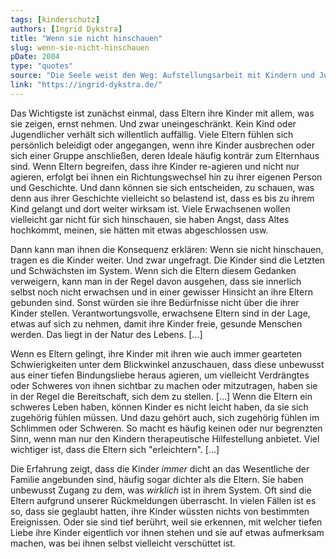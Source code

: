 ```yaml
---
tags: [kinderschutz]
authors: [Ingrid Dykstra]
title: "Wenn sie nicht hinschauen"
slug: wenn-sie-nicht-hinschauen
pDate: 2004
type: "quotes"
source: "Die Seele weist den Weg: Aufstellungsarbeit mit Kindern und Jugendlichen"
link: "https://ingrid-dykstra.de/"
---
```


Das Wichtigste ist zunächst einmal, dass Eltern ihre Kinder mit allem, was sie zeigen, ernst nehmen. Und zwar uneingeschränkt. Kein Kind oder Jugendlicher verhält sich willentlich auffällig. Viele Eltern fühlen sich persönlich beleidigt oder angegangen, wenn ihre Kinder ausbrechen oder sich einer Gruppe anschließen, deren Ideale häufig konträr zum Elternhaus sind. Wenn Eltern begreifen, dass ihre Kinder re-agieren und nicht nur agieren, erfolgt bei ihnen ein Richtungswechsel hin zu ihrer eigenen Person und Geschichte. Und dann können sie sich entscheiden, zu schauen, was denn aus ihrer Geschichte vielleicht so belastend ist, dass es bis zu ihrem Kind gelangt und dort weiter wirksam ist. Viele Erwachsenen wollen vielleicht gar nicht für sich hinschauen, sie haben Angst, dass Altes hochkommt, meinen, sie hätten mit etwas abgeschlossen usw.

Dann kann man ihnen die Konsequenz erklären: Wenn sie nicht hinschauen, tragen es die Kinder weiter. Und zwar ungefragt. Die Kinder sind die Letzten und Schwächsten im System. Wenn sich die Eltern diesem Gedanken verweigern, kann man in der Regel davon ausgehen, dass sie innerlich selbst noch nicht erwachsen und in einer gewisser Hinsicht an ihre Eltern gebunden sind. Sonst würden sie ihre Bedürfnisse nicht über die ihrer Kinder stellen. Verantwortungsvolle, erwachsene Eltern sind in der Lage, etwas auf sich zu nehmen, damit ihre Kinder freie, gesunde Menschen werden. Das liegt in der Natur des Lebens. […]

Wenn es Eltern gelingt, ihre Kinder mit ihren wie auch immer gearteten Schwierigkeiten unter dem Blickwinkel anzuschauen, dass diese unbewusst aus einer tiefen Bindungsliebe heraus agieren, um vielleicht Verdrängtes oder Schweres von ihnen sichtbar zu machen oder mitzutragen, haben sie in der Regel die Bereitschaft, sich dem zu stellen. […] Wenn die Eltern ein schweres Leben haben, können Kinder es nicht leicht haben, da sie sich zugehörig fühlen müssen. Und dazu gehört auch, sich zugehörig fühlen im Schlimmen oder Schweren. So macht es häufig keinen oder nur begrenzten Sinn, wenn man nur den Kindern therapeutische Hilfestellung anbietet. Viel wichtiger ist, dass die Eltern sich "erleichtern". […]

Die Erfahrung zeigt, dass die Kinder *immer* dicht an das Wesentliche der Familie angebunden sind, häufig sogar dichter als die Eltern. Sie haben unbewusst Zugang zu dem, was *wirklich* ist in ihrem System. Oft sind die Eltern aufgrund unserer Rückmeldungen überrascht. In vielen Fällen ist es so, dass sie geglaubt hatten, ihre Kinder wüssten nichts von bestimmten Ereignissen. Oder sie sind tief berührt, weil sie erkennen, mit welcher tiefen Liebe ihre Kinder eigentlich vor ihnen stehen und sie auf etwas aufmerksam machen, was bei ihnen selbst vielleicht verschüttet ist.